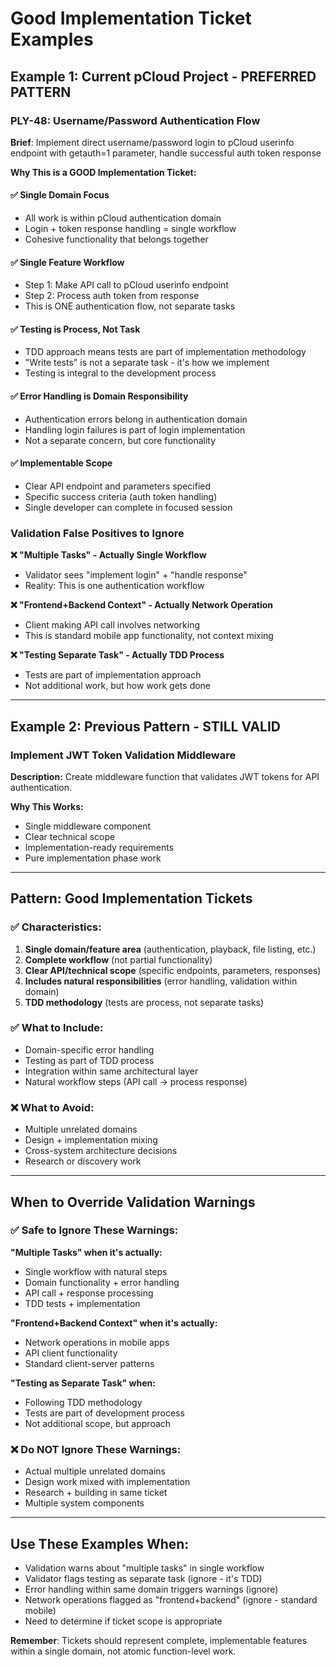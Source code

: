 # Good Implementation Ticket Examples

## Example 1: Current pCloud Project - PREFERRED PATTERN

### PLY-48: Username/Password Authentication Flow

**Brief**: Implement direct username/password login to pCloud userinfo endpoint with getauth=1 parameter, handle successful auth token response

**Why This is a GOOD Implementation Ticket:**

#### ✅ Single Domain Focus
- All work is within pCloud authentication domain
- Login + token response handling = single workflow  
- Cohesive functionality that belongs together

#### ✅ Single Feature Workflow
- Step 1: Make API call to pCloud userinfo endpoint
- Step 2: Process auth token from response
- This is ONE authentication flow, not separate tasks

#### ✅ Testing is Process, Not Task
- TDD approach means tests are part of implementation methodology
- "Write tests" is not a separate task - it's how we implement
- Testing is integral to the development process

#### ✅ Error Handling is Domain Responsibility
- Authentication errors belong in authentication domain
- Handling login failures is part of login implementation
- Not a separate concern, but core functionality

#### ✅ Implementable Scope
- Clear API endpoint and parameters specified
- Specific success criteria (auth token handling)
- Single developer can complete in focused session

### Validation False Positives to Ignore

**❌ "Multiple Tasks" - Actually Single Workflow**
- Validator sees "implement login" + "handle response"
- Reality: This is one authentication workflow

**❌ "Frontend+Backend Context" - Actually Network Operation**  
- Client making API call involves networking
- This is standard mobile app functionality, not context mixing

**❌ "Testing Separate Task" - Actually TDD Process**
- Tests are part of implementation approach
- Not additional work, but how work gets done

---

## Example 2: Previous Pattern - STILL VALID

### Implement JWT Token Validation Middleware

**Description:** Create middleware function that validates JWT tokens for API authentication.

**Why This Works:**
- Single middleware component
- Clear technical scope
- Implementation-ready requirements
- Pure implementation phase work

---

## Pattern: Good Implementation Tickets

### ✅ **Characteristics:**
1. **Single domain/feature area** (authentication, playback, file listing, etc.)
2. **Complete workflow** (not partial functionality)  
3. **Clear API/technical scope** (specific endpoints, parameters, responses)
4. **Includes natural responsibilities** (error handling, validation within domain)
5. **TDD methodology** (tests are process, not separate tasks)

### ✅ **What to Include:**
- Domain-specific error handling
- Testing as part of TDD process  
- Integration within same architectural layer
- Natural workflow steps (API call → process response)

### ❌ **What to Avoid:**
- Multiple unrelated domains
- Design + implementation mixing
- Cross-system architecture decisions
- Research or discovery work

---

## When to Override Validation Warnings

### ✅ **Safe to Ignore These Warnings:**

**"Multiple Tasks" when it's actually:**
- Single workflow with natural steps
- Domain functionality + error handling
- API call + response processing
- TDD tests + implementation

**"Frontend+Backend Context" when it's actually:**
- Network operations in mobile apps
- API client functionality
- Standard client-server patterns

**"Testing as Separate Task" when:**
- Following TDD methodology
- Tests are part of development process
- Not additional scope, but approach

### ❌ **Do NOT Ignore These Warnings:**
- Actual multiple unrelated domains
- Design work mixed with implementation
- Research + building in same ticket
- Multiple system components

---

## Use These Examples When:

- Validation warns about "multiple tasks" in single workflow
- Validator flags testing as separate task (ignore - it's TDD)
- Error handling within same domain triggers warnings (ignore)
- Network operations flagged as "frontend+backend" (ignore - standard mobile)
- Need to determine if ticket scope is appropriate

**Remember**: Tickets should represent complete, implementable features within a single domain, not atomic function-level work.